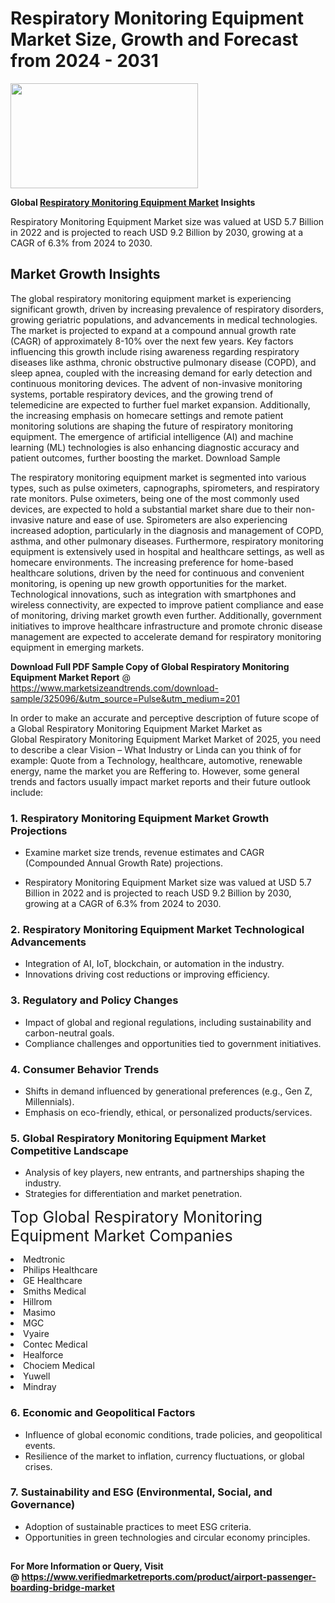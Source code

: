 <H1>Respiratory Monitoring Equipment Market Size, Growth and Forecast from 2024 - 2031</H1><img class="aligncenter size-medium wp-image-584254" src="https://thirdeyenews.in/wp-content/uploads/2024/09/Global-Market-Research-300x168.jpeg" alt="" width="300" height="168" /><p><strong>Global&nbsp;<a href="https://www.marketsizeandtrends.com/download-sample/325096/&amp;utm_source=Pulse&amp;utm_medium=201">Respiratory Monitoring Equipment Market</a> Insights</strong></p><p>Respiratory Monitoring Equipment Market size was valued at USD 5.7 Billion in 2022 and is projected to reach USD 9.2 Billion by 2030, growing at a CAGR of 6.3% from 2024 to 2030.</p><p><h2>Market Growth Insights</h2> <p>The global respiratory monitoring equipment market is experiencing significant growth, driven by increasing prevalence of respiratory disorders, growing geriatric populations, and advancements in medical technologies. The market is projected to expand at a compound annual growth rate (CAGR) of approximately 8-10% over the next few years. Key factors influencing this growth include rising awareness regarding respiratory diseases like asthma, chronic obstructive pulmonary disease (COPD), and sleep apnea, coupled with the increasing demand for early detection and continuous monitoring devices. The advent of non-invasive monitoring systems, portable respiratory devices, and the growing trend of telemedicine are expected to further fuel market expansion. Additionally, the increasing emphasis on homecare settings and remote patient monitoring solutions are shaping the future of respiratory monitoring equipment. The emergence of artificial intelligence (AI) and machine learning (ML) technologies is also enhancing diagnostic accuracy and patient outcomes, further boosting the market. Download Sample </p> <p>The respiratory monitoring equipment market is segmented into various types, such as pulse oximeters, capnographs, spirometers, and respiratory rate monitors. Pulse oximeters, being one of the most commonly used devices, are expected to hold a substantial market share due to their non-invasive nature and ease of use. Spirometers are also experiencing increased adoption, particularly in the diagnosis and management of COPD, asthma, and other pulmonary diseases. Furthermore, respiratory monitoring equipment is extensively used in hospital and healthcare settings, as well as homecare environments. The increasing preference for home-based healthcare solutions, driven by the need for continuous and convenient monitoring, is opening up new growth opportunities for the market. Technological innovations, such as integration with smartphones and wireless connectivity, are expected to improve patient compliance and ease of monitoring, driving market growth even further. Additionally, government initiatives to improve healthcare infrastructure and promote chronic disease management are expected to accelerate demand for respiratory monitoring equipment in emerging markets. </p><p><span class=""><strong>Download Full PDF Sample Copy of Global Respiratory Monitoring Equipment Market Report</strong> @ <a href="https://www.marketsizeandtrends.com/download-sample/325096/&amp;utm_source=Pulse&amp;utm_medium=201" target="_blank">https://www.marketsizeandtrends.com/download-sample/325096/&amp;utm_source=Pulse&amp;utm_medium=201</a></span></p><p>In order to make an accurate and perceptive description of future scope of a Global&nbsp;Respiratory Monitoring Equipment Market Market as Global&nbsp;Respiratory Monitoring Equipment Market Market of 2025, you need to describe a clear Vision &ndash; What Industry or Linda can you think of for example: Quote from a Technology, healthcare, automotive, renewable energy, name the market you are Reffering to. However, some general trends and factors usually impact market reports and their future outlook include:</p><h3>1.&nbsp;<strong>Respiratory Monitoring Equipment Market Growth Projections</strong></h3><ul><li>Examine market size trends, revenue estimates and CAGR (Compounded Annual Growth Rate) projections.</li><li><p>Respiratory Monitoring Equipment Market size was valued at USD 5.7 Billion in 2022 and is projected to reach USD 9.2 Billion by 2030, growing at a CAGR of 6.3% from 2024 to 2030.</p></li></ul><h3>2.&nbsp;<strong>Respiratory Monitoring Equipment Market Technological Advancements</strong></h3><ul><li>Integration of AI, IoT, blockchain, or automation in the industry.</li><li>Innovations driving cost reductions or improving efficiency.</li></ul><h3>3.&nbsp;<strong>Regulatory and Policy Changes</strong></h3><ul><li>Impact of global and regional regulations, including sustainability and carbon-neutral goals.</li><li>Compliance challenges and opportunities tied to government initiatives.</li></ul><h3>4.&nbsp;<strong>Consumer Behavior Trends</strong></h3><ul><li>Shifts in demand influenced by generational preferences (e.g., Gen Z, Millennials).</li><li>Emphasis on eco-friendly, ethical, or personalized products/services.</li></ul><h3>5.&nbsp;<strong>Global Respiratory Monitoring Equipment Market Competitive Landscape</strong></h3><ul><li>Analysis of key players, new entrants, and partnerships shaping the industry.</li><li>Strategies for differentiation and market penetration.</li></ul><p data-pm-slice="1 1 []"><span style="color: inherit; font-family: inherit; font-size: 25px;">Top Global Respiratory Monitoring Equipment Market Companies</span></p><div class="" data-test-id=""><p><li>Medtronic</li><li> Philips Healthcare</li><li> GE Healthcare</li><li> Smiths Medical</li><li> Hillrom</li><li> Masimo</li><li> MGC</li><li> Vyaire</li><li> Contec Medical</li><li> Healforce</li><li> Chociem Medical</li><li> Yuwell</li><li> Mindray</li></p></div><h3>6.&nbsp;<strong>Economic and Geopolitical Factors</strong></h3><ul><li>Influence of global economic conditions, trade policies, and geopolitical events.</li><li>Resilience of the market to inflation, currency fluctuations, or global crises.</li></ul><h3>7.&nbsp;<strong>Sustainability and ESG (Environmental, Social, and Governance)</strong></h3><ul><li>Adoption of sustainable practices to meet ESG criteria.</li><li>Opportunities in green technologies and circular economy principles.</li></ul><h2><strong style="font-size: 14px;">For More Information or Query, Visit @&nbsp;</strong><a style="background-color: #ffffff; font-size: 14px;" href="https://www.marketsizeandtrends.com/report/respiratory-monitoring-equipment-market/" target="_blank">https://www.verifiedmarketreports.com/product/airport-passenger-boarding-bridge-market</a></h2>
